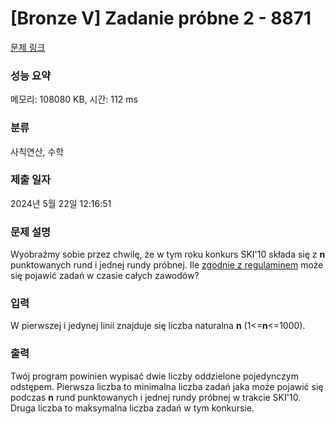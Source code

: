 # [Bronze V] Zadanie próbne 2 - 8871 

[문제 링크](https://www.acmicpc.net/problem/8871) 

### 성능 요약

메모리: 108080 KB, 시간: 112 ms

### 분류

사칙연산, 수학

### 제출 일자

2024년 5월 22일 12:16:51

### 문제 설명

<p>Wyobraźmy sobie przez chwilę, że w tym roku konkurs SKI'10 składa się z <strong>n</strong> punktowanych rund i jednej rundy próbnej. Ile <a href="http://www.informatyka.wroc.pl/node/856">zgodnie z regulaminem</a> może się pojawić zadań w czasie całych zawodów?</p>

### 입력 

 <p>W pierwszej i jedynej linii znajduje się liczba naturalna <strong>n</strong> (1<=<strong>n</strong><=1000).</p>

### 출력 

 <p>Twój program powinien wypisać dwie liczby oddzielone pojedynczym odstępem. Pierwsza liczba to minimalna liczba zadań jaka może pojawić się podczas <strong>n</strong> rund punktowanych i jednej rundy próbnej w trakcie SKI'10. Druga liczba to maksymalna liczba zadań w tym konkursie.</p>

